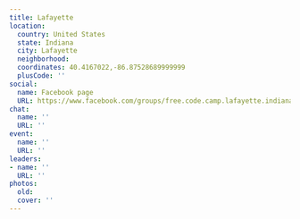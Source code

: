```yaml
---
title: Lafayette
location:
  country: United States
  state: Indiana
  city: Lafayette
  neighborhood: 
  coordinates: 40.4167022,-86.87528689999999
  plusCode: ''
social:
  name: Facebook page
  URL: https://www.facebook.com/groups/free.code.camp.lafayette.indiana
chat:
  name: ''
  URL: ''
event:
  name: ''
  URL: ''
leaders:
- name: ''
  URL: ''
photos:
  old: 
  cover: ''
---
```

